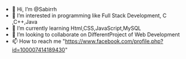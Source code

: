 - 👋 Hi, I’m @Sabirrh
- 👀 I’m interested in programming like Full Stack Development, C ,C++,Java
- 🌱 I’m currently learning Html,CSS,JavaScript,MySQL
- 💞️ I’m looking to collaborate on DifferentProject of Web Development
- 📫 How to reach me "https://www.facebook.com/profile.php?id=100007414189430"

<!---
Sabirrh/Sabirrh is a ✨ special ✨ repository because its `README.md` (this file) appears on your GitHub profile.
You can click the Preview link to take a look at your changes.
--->
